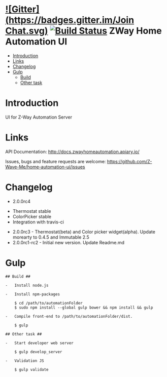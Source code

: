 [![Gitter](https://badges.gitter.im/Join Chat.svg)](https://gitter.im/Z-Wave-Me/home-automation?utm_source=badge&utm_medium=badge&utm_campaign=pr-badge&utm_content=badge)
[![Build Status](https://travis-ci.org/Z-Wave-Me/home-automation-ui.svg?branch=master)](https://travis-ci.org/Z-Wave-Me/home-automation-ui)
ZWay Home Automation UI
=============

* [Introduction](#introduction)
* [Links](#links)
* [Changelog](#changelog)
* [Gulp](#gulp)
    * [Build](##build)
    * [Other task](##other-task)
    
# Introduction #
UI for Z-Way Automation Server

# Links #

API Documentation: http://docs.zwayhomeautomation.apiary.io/

Issues, bugs and feature requests are welcome: https://github.com/Z-Wave-Me/home-automation-ui/issues

# Changelog #
* 2.0.0rc4
- Thermostat stable
- ColorPicker stable
- Integration with travis-ci
* 2.0.0rc3 - Thermostat(beta) and Color picker widget(alpha). Update morearty to 0.4.5 and Immutable 2.5
* 2.0.0rc1-rc2 - Initial new version. Update Readme.md

# Gulp #
    ## Build ##
    
    -   Install node.js

    -   Install npm-packages

        $ cd /path/to/automationFolder
        $ sudo npm install --global gulp bower && npm install && gulp

    -   Compile front-end to /path/to/automationFolder/dist.

        $ gulp

    ## Other task ##

    -   Start developer web server
    
        $ gulp develop_server
    
    -   Validation JS
    
        $ gulp validate